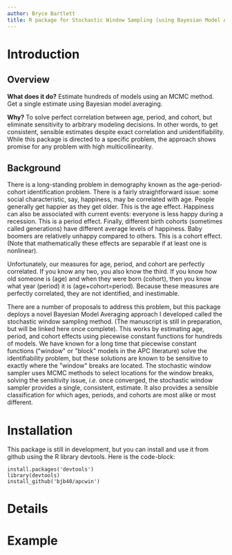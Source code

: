 ```yaml
---
author: Bryce Bartlett
title: R package for Stochastic Window Sampling (using Bayesian Model Averaging) model to save the Age-Period-Cohort identification problem.
---
```


# Introduction

## Overview

**What does it do?** Estimate hundreds of models using an MCMC method. Get a single estimate using Bayesian model averaging.

**Why?** To solve perfect correlation between age, period, and cohort, but eliminate sensitivity to arbitrary modeling decisions. In other words, to get consistent, sensible estimates despite exact correlation and unidentifiability. While this package is directed to a specific problem, the approach shows promise for any problem with high multicollinearity.

## Background

There is a long-standing problem in demography known as the age-period-cohort identification problem. There is a fairly straightforward issue: some social characteristic, say, happiness, may be correlated with age. People generally get happier as they get older. This is the age effect. Happiness can also be associated with current events: everyone is less happy during a recession. This is a period effect. Finally, different birth cohorts (sometimes called generations) have different average levels of happiness. Baby boomers are relatively unhappy compared to others. This is a cohort effect. (Note that mathematically these effects are separable if at least one is nonlinear).

Unfortunately, our measures for age, period, and cohort are perfectly correlated. If you know any two, you also know the third. If you know how old someone is (age) and when they were born (cohort), then you know what year (period) it is (age+cohort=period). Because these measures are perfectly correlated, they are not identified, and inestimable. 

There are a number of proposals to address this problem, but this package deploys a novel Bayesian Model Averaging approach I developed called the stochastic window sampling method. (The manuscript is still in preparation, but will be linked here once complete). This works by estimating age, period, and cohort effects using piecewise constant functions for hundreds of models. We have known for a long time that piecewise constant functions ("window" or "block" models in the APC literature) solve the identifiability problem, but these solutions are known to be sensitive to exactly where the "window" breaks are located. The stochastic window sampler uses MCMC methods to select locations for the window breaks, solving the sensitivity issue, *i.e.* once converged, the stochastic window sampler provides a single, consistent, estimate. It also provides a sensible classification for which ages, periods, and cohorts are most alike or most different.

# Installation

This package is still in development, but you can install and use it from github using the R library devtools. Here is the code-block:

```
install.packages('devtools')
library(devtools)
install_github('bjb40/apcwin')
```

# Details


# Example






